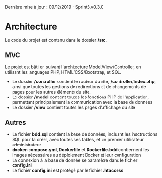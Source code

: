 Dernière mise à jour : 09/12/2019 - Sprint3.v0.3.0

# Architecture

Le code du projet est contenu dans le dossier **/src**.

## MVC

Le projet est bâti en suivant l'architecture Model/View/Controller, en utilisant les languages PHP, HTML/CSS/Bootstrap, et SQL.

- Le dossier **/controller** contient le routeur du site, **/controller/index.php**, ainsi que toutes les gestions de redirections et de changements de pages pour les autres éléments du site.
- Le dossier **/model** contient toutes les fonctions PHP de l'application, permettant principalement la communication avec la base de données
- Le dossier **/view** contient toutes les pages d'affichage du site

## Autres

- Le fichier **bdd.sql** contient la base de données, incluant les insctructions SQL pour la créer, avec toutes ses tables, et un premier utilisateur administrateur
- **docker-compose.yml**, **Dockerfile** et **Dockerfile.bdd** contiennent les images nécessaires au déploiement Docker et leur configuration
- La connexion à la base de donnée se paramètre dans le fichier **config.ini**
- Le fichier **config.ini** est protégé par le fichier **.htaccess**
